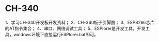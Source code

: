 # CH-340
1、学习CH-340开发板开发资料；
2、CH-340板子引脚图；
3、ESP8266芯片的AT指令集合；
4、串口、网络调试工具；
5、ESPlorer是开发工具，开发工具，windows环境下直接运行ESPlorer.bat即可。